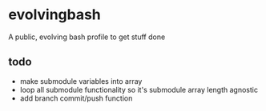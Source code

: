 # evolvingbash
A public, evolving bash profile to get stuff done

## todo

- make submodule variables into array
- loop all submodule functionality so it's submodule array length agnostic
- add branch commit/push function
